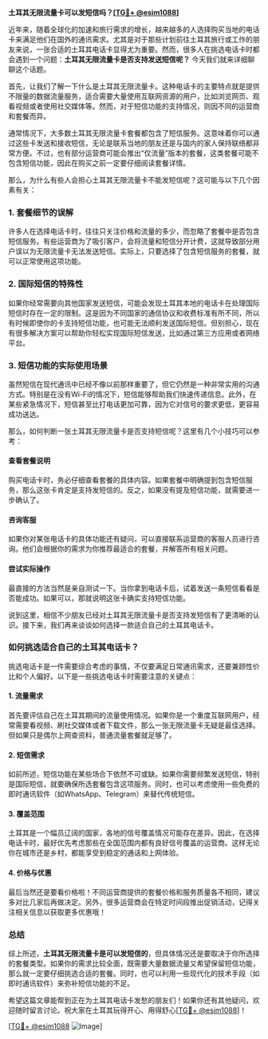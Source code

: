 **土耳其无限流量卡可以发短信吗？[[TG💪+ @esim1088](https://t.me/s/esim1088)]**

近年来，随着全球化的加速和旅行需求的增长，越来越多的人选择购买当地的电话卡来满足他们在国外的通讯需求。尤其是对于那些计划前往土耳其旅行或工作的朋友来说，一张合适的土耳其电话卡显得尤为重要。然而，很多人在挑选电话卡时都会遇到一个问题：**土耳其无限流量卡是否支持发送短信呢？** 今天我们就来详细聊聊这个话题。

首先，让我们了解一下什么是土耳其无限流量卡。这种电话卡的主要特点就是提供不限量的数据流量服务，适合需要大量使用互联网资源的用户，比如浏览网页、观看视频或者使用社交媒体等。然而，对于短信功能的支持情况，则因不同的运营商和套餐而异。

通常情况下，大多数土耳其无限流量卡套餐都包含了短信服务。这意味着你可以通过这些卡发送和接收短信，无论是联系当地的朋友还是与国内的家人保持联络都非常方便。不过，也有部分运营商可能会推出“仅流量”版本的套餐，这类套餐可能不包含短信功能，因此在购买之前一定要仔细阅读套餐详情。

那么，为什么有些人会担心土耳其无限流量卡不能发短信呢？这可能与以下几个因素有关：

### **1. 套餐细节的误解**
许多人在选择电话卡时，往往只关注价格和流量的多少，而忽略了套餐中是否包含短信服务。有些运营商为了吸引客户，会将流量和短信分开计费，这就导致部分用户误以为无限流量卡无法发送短信。实际上，只要选择了包含短信服务的套餐，就可以正常使用这项功能。

### **2. 国际短信的特殊性**
如果你经常需要向其他国家发送短信，可能会发现土耳其本地的电话卡在处理国际短信时存在一定的限制。这是因为不同国家的通信协议和收费标准有所不同，所以有时候即使你的卡支持短信功能，也可能无法顺利发送国际短信。但别担心，现在有很多解决方案可以帮助你轻松实现国际短信发送，比如通过第三方应用或者网络平台。

### **3. 短信功能的实际使用场景**
虽然短信在现代通讯中已经不像以前那样重要了，但它仍然是一种非常实用的沟通方式。特别是在没有Wi-Fi的情况下，短信能够帮助我们快速传递信息。此外，在某些紧急情况下，短信甚至比打电话更加可靠，因为它对信号的要求更低，更容易成功送达。

那么，如何判断一张土耳其无限流量卡是否支持短信呢？这里有几个小技巧可以参考：

#### **查看套餐说明**
购买电话卡时，务必仔细查看套餐的具体内容。如果套餐中明确提到包含短信服务，那么这张卡肯定是支持发短信的。反之，如果没有提及短信功能，就需要进一步确认了。

#### **咨询客服**
如果你对某张电话卡的具体功能还有疑问，可以直接联系运营商的客服人员进行咨询。他们会根据你的需求为你推荐最适合的套餐，并解答所有相关问题。

#### **尝试实际操作**
最直接的方法当然是亲自测试一下。当你拿到电话卡后，试着发送一条短信看看是否能成功。如果可以，那就说明这张卡确实支持短信功能。

说到这里，相信不少朋友已经对土耳其无限流量卡是否支持发短信有了更清晰的认识。接下来，我们再来谈谈如何选择一款适合自己的土耳其电话卡。

### **如何挑选适合自己的土耳其电话卡？**

挑选电话卡是一件需要综合考虑的事情，不仅要满足日常通讯需求，还要兼顾性价比和个人偏好。以下是一些挑选电话卡时需要注意的关键点：

#### **1. 流量需求**
首先要评估自己在土耳其期间的流量使用情况。如果你是一个重度互联网用户，经常需要看视频、刷社交媒体或者下载文件，那么一张无限流量卡无疑是最佳选择。但如果只是偶尔上网查资料，普通流量套餐就足够了。

#### **2. 短信需求**
如前所述，短信功能在某些场合下依然不可或缺。如果你需要频繁发送短信，特别是国际短信，就要确保所选套餐包含这项服务。同时，也可以考虑使用一些免费的即时通讯软件（如WhatsApp、Telegram）来替代传统短信。

#### **3. 覆盖范围**
土耳其是一个幅员辽阔的国家，各地的信号覆盖情况可能存在差异。因此，在选择电话卡时，最好优先考虑那些在全国范围内都有良好信号覆盖的运营商。这样无论你在城市还是乡村，都能享受到稳定的通话和上网体验。

#### **4. 价格与优惠**
最后当然还是要看价格啦！不同运营商提供的套餐价格和服务质量各不相同，建议多对比几家后再做决定。另外，很多运营商会在特定时间段推出促销活动，记得关注相关信息以获取更多优惠哦！

### **总结**
综上所述，**土耳其无限流量卡是可以发短信的**，但具体情况还是要取决于你所选择的套餐类型。如果你的需求比较全面，既需要大量数据流量又希望保留短信功能，那么就一定要仔细挑选合适的套餐。同时，也可以利用一些现代化的技术手段（如即时通讯软件）来弥补短信功能的不足。

希望这篇文章能帮到正在为土耳其电话卡发愁的朋友们！如果你还有其他疑问，欢迎随时留言讨论。祝大家在土耳其玩得开心、用得舒心[[TG💪+ @esim1088](https://t.me/s/esim1088)]！

[[TG💪+ @esim1088](https://t.me/s/esim1088) ![Image](https://i.postimg.cc/4NQfJmqS/Snipaste-2025-05-13-00-14-12.png)]